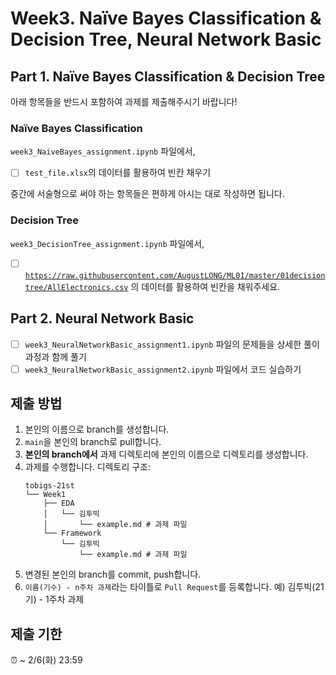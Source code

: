 # Week3. Naïve Bayes Classification & Decision Tree, Neural Network Basic

## Part 1. Naïve Bayes Classification & Decision Tree
아래 항목들을 반드시 포함하여 과제를 제출해주시기 바랍니다!

### Naïve Bayes Classification

`week3_NaiveBayes_assignment.ipynb` 파일에서,
- [ ] `test_file.xlsx`의 데이터를 활용하여 빈칸 채우기

중간에 서술형으로 써야 하는 항목들은 편하게 아시는 대로 작성하면 됩니다.

### Decision Tree

`week3_DecisionTree_assignment.ipynb` 파일에서,
- [ ] [`https://raw.githubusercontent.com/AugustLONG/ML01/master/01decisiontree/AllElectronics.csv`](https://raw.githubusercontent.com/AugustLONG/ML01/master/01decisiontree/AllElectronics.csv) 의 데이터를 활용하여 빈칸을 채워주세요.

## Part 2. Neural Network Basic

- [ ] `week3_NeuralNetworkBasic_assignment1.ipynb` 파일의 문제들을 상세한 풀이과정과 함께 풀기
- [ ] `week3_NeuralNetworkBasic_assignment2.ipynb` 파일에서 코드 실습하기

## 제출 방법
1. 본인의 이름으로 branch를 생성합니다.
2. `main`을 본인의 branch로 pull합니다.
6. **본인의 branch에서** 과제 디렉토리에 본인의 이름으로 디렉토리를 생성합니다.
7. 과제를 수행합니다. 디렉토리 구조:
   ```
   tobigs-21st
   └── Week1
       ├── EDA
       │   └── 김투빅
       │       └── example.md # 과제 파일
       └── Framework
           └── 김투빅
               └── example.md # 과제 파일
   ```
8. 변경된 본인의 branch를 commit, push합니다.
9. `이름(기수) - n주차 과제`라는 타이틀로 `Pull Request`를 등록합니다. 예) 김투빅(21기) - 1주차 과제

## 제출 기한
⏰ ~ 2/6(화) 23:59
